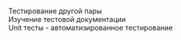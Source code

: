<BR>Тестирование другой пары
<BR>Изучение тестовой документации
<BR>Unit тесты - автоматизированное тестирование
